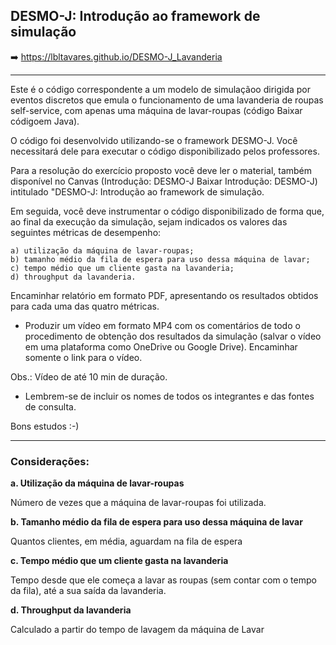 ## DESMO-J: Introdução ao framework de simulação

➡️ https://lbltavares.github.io/DESMO-J_Lavanderia

---

Este é o código correspondente a um modelo de simulaçãoo dirigida por eventos discretos que emula o funcionamento de uma lavanderia de roupas self-service, com apenas uma máquina de lavar-roupas (código  Baixar códigoem Java).

O código foi desenvolvido utilizando-se o framework DESMO-J. Você necessitará dele para executar o código disponibilizado pelos professores.

Para a resolução do exercí­cio proposto você deve ler o material, também disponí­vel no Canvas (Introdução: DESMO-J  Baixar Introdução: DESMO-J) intitulado "DESMO-J: Introdução ao framework de simulação.

Em seguida, você deve instrumentar o código disponibilizado de forma que, ao final da execução da simulação, sejam indicados os valores das seguintes métricas de desempenho:

    a) utilização da máquina de lavar-roupas;
    b) tamanho médio da fila de espera para uso dessa máquina de lavar;
    c) tempo médio que um cliente gasta na lavanderia;
    d) throughput da lavanderia.

Encaminhar relatório em formato PDF, apresentando os resultados obtidos para cada uma das quatro métricas.

* Produzir um vídeo em formato MP4 com os comentários de todo o procedimento de obtenção dos resultados da simulação (salvar o vídeo em uma plataforma como OneDrive ou Google Drive). Encaminhar somente o link para o vídeo.

Obs.: Vídeo de até 10 min de duração.

- Lembrem-se de incluir os nomes de todos os integrantes e das fontes de consulta.

Bons estudos :-)


---


### Considerações:

**a. Utilização da máquina de lavar-roupas**

Número de vezes que a máquina de lavar-roupas foi utilizada.

**b. Tamanho médio da fila de espera para uso dessa máquina de lavar**

Quantos clientes, em média, aguardam na fila de espera

**c. Tempo médio que um cliente gasta na lavanderia**

Tempo desde que ele começa a lavar as roupas (sem contar com o tempo da fila), até a sua saída da lavanderia.

**d. Throughput da lavanderia**

Calculado a partir do tempo de lavagem da máquina de Lavar

